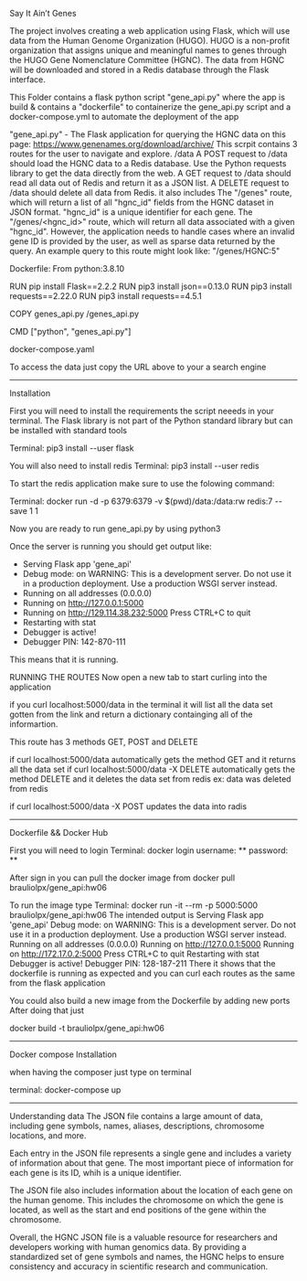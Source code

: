 Say It Ain’t Genes

The project involves creating a web application using Flask, which will use data from the Human Genome Organization (HUGO). HUGO is a non-profit organization that assigns unique and meaningful names to genes through the HUGO Gene Nomenclature Committee (HGNC). The data from HGNC will be downloaded and stored in a Redis database through the Flask interface. 

This Folder contains a flask python script "gene_api.py" where the app is build & contains a "dockerfile" to containerize the gene_api.py script and a docker-compose.yml to automate the deployment of the app

"gene_api.py" - The Flask application for querying the HGNC data on this page: https://www.genenames.org/download/archive/
This scrpit contains 3 routes for the user to navigate and explore. /data A POST request to /data should load the HGNC data to a Redis database. Use the Python requests library to get the data directly from the web. A GET request to /data should read all data out of Redis and return it as a JSON list. A DELETE request to /data should delete all data from Redis. it also includes The "/genes" route, which will return a list of all "hgnc_id" fields from the HGNC dataset in JSON format. "hgnc_id" is a unique identifier for each gene. The "/genes/<hgnc_id>" route, which will return all data associated with a given "hgnc_id". However, the application needs to handle cases where an invalid gene ID is provided by the user, as well as sparse data returned by the query. An example query to this route might look like: "/genes/HGNC:5"

Dockerfile: 
From python:3.8.10

RUN pip install Flask==2.2.2
RUN pip3 install json==0.13.0
RUN pip3 install requests==2.22.0
RUN pip3 install requests==4.5.1

COPY genes_api.py /genes_api.py

CMD ["python", "genes_api.py"]


docker-compose.yaml 

To access the data just copy the URL above to your a search engine

----------------------------------------------------
Installation

First you will need to install the requirements the script neeeds in your terminal. The Flask library is not part of the Python standard library but can be installed with standard tools

Terminal: pip3 install --user flask

You will also need to install redis 
Terminal: pip3 install --user redis

To start the redis application make sure to use the folowing command:

Terminal: docker run -d -p 6379:6379 -v $(pwd)/data:/data:rw redis:7 --save 1 1

Now you are ready to run gene_api.py by using python3 


Once the server is running you should get output like:
 * Serving Flask app 'gene_api'
 * Debug mode: on
WARNING: This is a development server. Do not use it in a production deployment. Use a production WSGI server instead.
 * Running on all addresses (0.0.0.0)
 * Running on http://127.0.0.1:5000
 * Running on http://129.114.38.232:5000
Press CTRL+C to quit
 * Restarting with stat
 * Debugger is active!
 * Debugger PIN: 142-870-111

This means that it is running. 

RUNNING THE ROUTES 
Now open a new tab to start curling into the application

 if you curl localhost:5000/data in the terminal it will list all the data set gotten from the link and return a dictionary containging all of the informartion. 

This route has 3 methods GET, POST and DELETE 

if curl localhost:5000/data automatically gets the method GET and it returns all the data set 
if curl localhost:5000/data -X DELETE  automatically gets the method DELETE and it deletes the data set from redis 
ex:
data was deleted from redis 

if curl localhost:5000/data -X POST updates the data into radis 


------------------------------------------------------------------------------------


Dockerfile && Docker Hub

First you will need to login Terminal: docker login username: ** password: **

After sign in you can pull the docker image from docker pull brauliolpx/gene_api:hw06

To run the image type Terminal: docker run -it --rm -p 5000:5000 brauliolpx/gene_api:hw06 The intended output is
Serving Flask app 'gene_api'
Debug mode: on WARNING: This is a development server. Do not use it in a production deployment. Use a production WSGI server instead.
Running on all addresses (0.0.0.0)
Running on http://127.0.0.1:5000
Running on http://172.17.0.2:5000 Press CTRL+C to quit
Restarting with stat
Debugger is active!
Debugger PIN: 128-187-211
There it shows that the dockerfile is running as expected and you can curl each routes as the same from the flask application

You could also build a new image from the Dockerfile by adding new ports After doing that just

docker build -t brauliolpx/gene_api:hw06


---------------------------
Docker compose Installation

when having the composer just type on terminal

terminal: docker-compose up


--------------------------
Understanding data 
The JSON file contains a large amount of data, including gene symbols, names, aliases, descriptions, chromosome locations, and more.

Each entry in the JSON file represents a single gene and includes a variety of information about that gene. The most important piece of information for each gene is its ID, whih is a unique identifier. 

The JSON file also includes information about the location of each gene on the human genome. This includes the chromosome on which the gene is located, as well as the start and end positions of the gene within the chromosome.

Overall, the HGNC JSON file is a valuable resource for researchers and developers working with human genomics data. By providing a standardized set of gene symbols and names, the HGNC helps to ensure consistency and accuracy in scientific research and communication.


